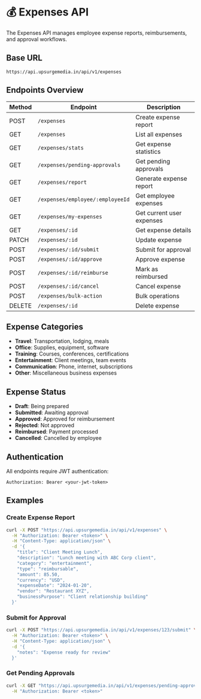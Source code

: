 # 💰 Expenses API

The Expenses API manages employee expense reports, reimbursements, and approval workflows.

## Base URL
```
https://api.upsurgemedia.in/api/v1/expenses
```

## Endpoints Overview

| Method | Endpoint | Description |
|--------|----------|-------------|
| POST | `/expenses` | Create expense report |
| GET | `/expenses` | List all expenses |
| GET | `/expenses/stats` | Get expense statistics |
| GET | `/expenses/pending-approvals` | Get pending approvals |
| GET | `/expenses/report` | Generate expense report |
| GET | `/expenses/employee/:employeeId` | Get employee expenses |
| GET | `/expenses/my-expenses` | Get current user expenses |
| GET | `/expenses/:id` | Get expense details |
| PATCH | `/expenses/:id` | Update expense |
| POST | `/expenses/:id/submit` | Submit for approval |
| POST | `/expenses/:id/approve` | Approve expense |
| POST | `/expenses/:id/reimburse` | Mark as reimbursed |
| POST | `/expenses/:id/cancel` | Cancel expense |
| POST | `/expenses/bulk-action` | Bulk operations |
| DELETE | `/expenses/:id` | Delete expense |

## Expense Categories
- **Travel**: Transportation, lodging, meals
- **Office**: Supplies, equipment, software
- **Training**: Courses, conferences, certifications
- **Entertainment**: Client meetings, team events
- **Communication**: Phone, internet, subscriptions
- **Other**: Miscellaneous business expenses

## Expense Status
- **Draft**: Being prepared
- **Submitted**: Awaiting approval
- **Approved**: Approved for reimbursement
- **Rejected**: Not approved
- **Reimbursed**: Payment processed
- **Cancelled**: Cancelled by employee

## Authentication
All endpoints require JWT authentication:
```
Authorization: Bearer <your-jwt-token>
```

## Examples

### Create Expense Report
```bash
curl -X POST "https://api.upsurgemedia.in/api/v1/expenses" \
  -H "Authorization: Bearer <token>" \
  -H "Content-Type: application/json" \
  -d '{
    "title": "Client Meeting Lunch",
    "description": "Lunch meeting with ABC Corp client",
    "category": "entertainment",
    "type": "reimbursable",
    "amount": 85.50,
    "currency": "USD",
    "expenseDate": "2024-01-20",
    "vendor": "Restaurant XYZ",
    "businessPurpose": "Client relationship building"
  }'
```

### Submit for Approval
```bash
curl -X POST "https://api.upsurgemedia.in/api/v1/expenses/123/submit" \
  -H "Authorization: Bearer <token>" \
  -H "Content-Type: application/json" \
  -d '{
    "notes": "Expense ready for review"
  }'
```

### Get Pending Approvals
```bash
curl -X GET "https://api.upsurgemedia.in/api/v1/expenses/pending-approvals" \
  -H "Authorization: Bearer <token>"
```
